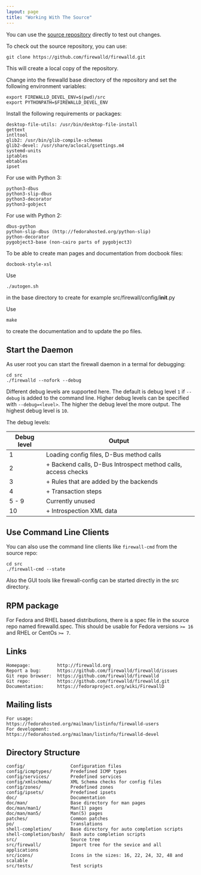 ```yaml
---
layout: page
title: "Working With The Source"
---
```


You can use the [source repository](https://github.com/firewalld/firewalld) directly to test out changes.

To check out the source repository, you can use:

    git clone https://github.com/firewalld/firewalld.git

This will create a local copy of the repository.

Change into the firewalld base directory of the repository and set the following environment variables:

    export FIREWALLD_DEVEL_ENV=$(pwd)/src
    export PYTHONPATH=$FIREWALLD_DEVEL_ENV

Install the following requirements or packages:

    desktop-file-utils: /usr/bin/desktop-file-install
    gettext
    intltool
    glib2: /usr/bin/glib-compile-schemas
    glib2-devel: /usr/share/aclocal/gsettings.m4
    systemd-units
    iptables
    ebtables
    ipset

For use with Python 3:

    python3-dbus
    python3-slip-dbus
    python3-decorator
    python3-gobject

For use with Python 2:

    dbus-python
    python-slip-dbus (http://fedorahosted.org/python-slip)
    python-decorator
    pygobject3-base (non-cairo parts of pygobject3)

To be able to create man pages and documentation from docbook files:

    docbook-style-xsl


Use

    ./autogen.sh

in the base directory to create for example src/firewall/config/__init__.py

Use

    make

to create the documentation and to update the po files.

## Start the Daemon

As user root you can start the firewall daemon in a termal for debugging:

    cd src
    ./firewalld --nofork --debug

Different debug levels are supported here. The default is debug level `1` if `--debug` is added to the command line. Higher debug levels can be specified with `--debug=<level>`. The higher the debug level the more output. The highest debug level is `10`.

The debug levels:

| Debug level | Output      |
| ----------- | ----------- |
|           1 | Loading config files, D-Bus method calls |
|           2 | + Backend calls, D-Bus Introspect method calls, access checks |
|           3 | + Rules that are added by the backends |
|           4 | + Transaction steps |
|       5 - 9 | Currently unused
|          10 | + Introspection XML data |

## Use Command Line Clients

You can also use the command line clients like `firewall-cmd` from the source repo:

    cd src
    ./firewall-cmd --state

Also the GUI tools like firewall-config can be started directly in the src directory.


## RPM package

For Fedora and RHEL based distributions, there is a spec file in the source repo named firewalld.spec. This should be usable for Fedora versions `>= 16` and RHEL or CentOs `>= 7`.


## Links

    Homepage:          http://firewalld.org
    Report a bug:      https://github.com/firewalld/firewalld/issues
    Git repo browser:  https://github.com/firewalld/firewalld
    Git repo:          https://github.com/firewalld/firewalld.git
    Documentation:     https://fedoraproject.org/wiki/FirewallD


## Mailing lists

    For usage:         https://fedorahosted.org/mailman/listinfo/firewalld-users
    For development:   https://fedorahosted.org/mailman/listinfo/firewalld-devel


## Directory Structure

    config/                 Configuration files
    config/icmptypes/       Predefined ICMP types
    config/services/        Predefined services
    config/xmlschema/       XML Schema checks for config files
    config/zones/           Predefined zones
    config/ipsets/          Predefined ipsets
    doc/                    Documentation
    doc/man/                Base directory for man pages
    doc/man/man1/           Man(1) pages
    doc/man/man5/           Man(5) pages
    patches/                Common patches
    po/                     Translations
    shell-completion/       Base directory for auto completion scripts
    shell-completion/bash/  Bash auto completion scripts
    src/                    Source tree
    src/firewall/           Import tree for the sevice and all applications
    src/icons/              Icons in the sizes: 16, 22, 24, 32, 48 and scalable
    src/tests/              Test scripts
